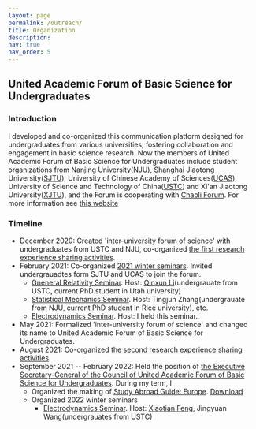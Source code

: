 ```yaml
---
layout: page
permalink: /outreach/
title: Organization
description: 
nav: true
nav_order: 5
---
```


## United Academic Forum of Basic Science for Undergraduates
### Introduction
I developed and co-organized this communication platform designed for undergraduates from various universities, fostering collaboration and engagement in basic science research. Now the members of United Academic Forum of Basic Science for Undergraduates include student organizations from Nanjing University([NJU](https://www.nju.edu.cn/en/)), Shanghai Jiaotong University([SJTU](https://en.sjtu.edu.cn/)), University of Chinese Academy of Sciences([UCAS](https://english.ucas.ac.cn/)), University of Science and Technology of China([USTC](https://en.ustc.edu.cn/)) and Xi'an Jiaotong University([XJTU](http://en.xjtu.edu.cn/)), and the Forum is cooperating with [Chaoli Forum](https://chaoli.club/). For more information see [this website](https://chaoli.club/index.php/conversations/inter-uni-forum)
### Timeline
- December 2020: Created 'inter-university forum of science' with undergraduates from USTC and NJU, co-organized [the first research experience sharing activities](https://chaoli.club/index.php/5917).
- February 2021: Co-organized [2021 winter seminars](https://chaoli.club/index.php/6119). Invited undergrauadtes form SJTU and UCAS to join the forum.
	- [Gneneral Relativity Seminar](https://chaoli.club/index.php/6128). Host: [Qinxun Li](https://qxli2333.github.io/)(undergrauate from USTC, current PhD student in Utah university)
	- [Statistical Mechanics Seminar](https://chaoli.club/index.php/6131). Host: Tingjun Zhang(undergrauate from NJU, current PhD student in Rice university), etc.
	- [Electrodynamics Seminar](https://chaoli.club/index.php/6120). Host: I held this seminar.
- May 2021: Formalized 'inter-university forum of science' and changed its name to United Academic Forum of Basic Science for Undergraduates.
- August 2021: Co-organized [the second research experience sharing activities](https://chaoli.club/index.php/6577).
- September 2021 -- February 2022: Held the position of [the Executive Secretary-General of the Council of United Academic Forum of Basic Science for Undergraduates](https://chaoli.club/index.php/6830). During my term, I
	- Organized the making of [Study Abroad Guide: Europe](https://chaoli.club/index.php/6978). [Download](https://Arendelle-ftl.github.io/assets/pdf/Study-Abroad-Guide-Europe.pdf)
	- Organized 2022 winter seminars
		- [Electrodynamics Seminar](https://chaoli.club/index.php/7053). Host: [Xiaotian Feng](https://windsky.tech/), Jingyuan Wang(undergrauates from USTC)
